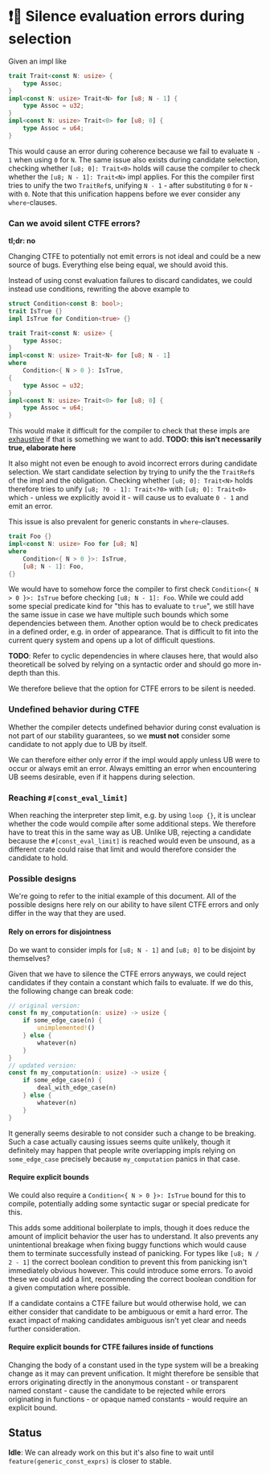 # ❗🔄 Silence evaluation errors during selection

Given an impl like

```rust
trait Trait<const N: usize> {
    type Assoc;
}
impl<const N: usize> Trait<N> for [u8; N - 1] {
    type Assoc = u32;
}
impl<const N: usize> Trait<0> for [u8; 0] {
    type Assoc = u64;
}
```
This would cause an error during coherence because we fail to evaluate `N - 1` when using `0` for `N`.
The same issue also exists during candidate selection, checking whether `[u8; 0]: Trait<0>` holds
will cause the compiler to check whether the `[u8; N - 1]: Trait<N>` impl applies. For this the compiler
first tries to unify the two `TraitRef`s, unifying `N - 1` - after substituting `0` for `N` - with `0`.
Note that this unification happens before we ever consider any `where`-clauses.

### Can we avoid silent CTFE errors?

**tl;dr: no**

Changing CTFE to potentially not emit errors is not ideal and could be a new source of bugs.
Everything else being equal, we should avoid this.

Instead of using const evaluation failures to discard candidates, we could instead use conditions,
rewriting the above example to
```rust
struct Condition<const B: bool>;
trait IsTrue {}
impl IsTrue for Condition<true> {}

trait Trait<const N: usize> {
    type Assoc;
}
impl<const N: usize> Trait<N> for [u8; N - 1]
where
    Condition<{ N > 0 }: IsTrue,
{
    type Assoc = u32;
}
impl<const N: usize> Trait<0> for [u8; 0] {
    type Assoc = u64;
}
```

This would make it difficult for the compiler to check that these impls are [exhaustive](./exhaustiveness.md)
if that is something we want to add. **TODO: this isn't necessarily true, elaborate here**

It also might not even be enough to avoid incorrect errors during candidate selection.
We start candidate selection by trying to unify the the `TraitRef`s of the impl and the obligation.
Checking whether `[u8; 0]: Trait<N>` holds therefore tries to unify `[u8; ?0 - 1]: Trait<?0>` with `[u8; 0]: Trait<0>`
which - unless we explicitly avoid it - will cause us to evaluate `0 - 1` and emit an error. 

This issue is also prevalent for generic constants in `where`-clauses.

```rust
trait Foo {}
impl<const N: usize> Foo for [u8; N]
where
    Condition<{ N > 0 }>: IsTrue,
    [u8; N - 1]: Foo,
{}
```
We would have to somehow force the compiler to first check `Condition<{ N > 0 }>: IsTrue` before checking `[u8; N - 1]: Foo`.
While we could add some special predicate kind for "this has to evaluate to `true`", we still have the same issue in case
we have multiple such bounds which some dependencies between them. Another option would be to check predicates in a defined order,
e.g. in order of appearance. That is difficult to fit into the current query system and opens up a lot of difficult questions.

**TODO**: Refer to cyclic dependencies in where clauses here, that would also theoreticall be solved by relying on a syntactic order
and should go more in-depth than this.

We therefore believe that the option for CTFE errors to be silent is needed.

### Undefined behavior during CTFE

Whether the compiler detects undefined behavior during const evaluation is not part
of our stability guarantees, so we **must not** consider some candidate to not apply due to UB by itself.

We can therefore either only error if the impl would apply unless UB were to occur or always emit an error.
Always emitting an error when encountering UB seems desirable, even if it happens during selection.

### Reaching `#[const_eval_limit]`

When reaching the interpreter step limit, e.g. by using `loop {}`, it is unclear whether the code
would compile after some additional steps. We therefore have to treat this in the same way as UB.
Unlike UB, rejecting a candidate because the `#[const_eval_limit]` is reached would even be unsound,
as a different crate could raise that limit and would therefore consider the candidate to hold.

### Possible designs

We're going to refer to the initial example of this document. All of the possible designs here rely on
our ability to have silent CTFE errors and only differ in the way that they are used.

#### Rely on errors for disjointness

Do we want to consider impls for `[u8; N - 1]` and `[u8; 0]` to be disjoint by themselves?

Given that we have to silence the CTFE errors anyways, we could reject candidates if they contain a constant which fails to evaluate.
If we do this, the following change can break code:
```rust
// original version:
const fn my_computation(n: usize) -> usize {
    if some_edge_case(n) {
        unimplemented!()
    } else {
        whatever(n)
    }
}
// updated version:
const fn my_computation(n: usize) -> usize {
    if some_edge_case(n) {
        deal_with_edge_case(n)
    } else {
        whatever(n)
    }
}
```
It generally seems desirable to not consider such a change to be breaking. Such a case actually causing issues seems quite unlikely,
though it definitely may happen that people write overlapping impls relying on `some_edge_case` precisely because `my_computation` panics in
that case.

#### Require explicit bounds

We could also require a `Condition<{ N > 0 }>: IsTrue` bound for this to compile,
potentially adding some syntactic sugar or special predicate for this.

This adds some additional boilerplate to impls, though it does reduce the
amount of implicit behavior the user has to understand. It also prevents any unintentional breakage
when fixing buggy functions which would cause them to terminate successfully instead of panicking.
For types like `[u8; N / 2 - 1]` the correct boolean condition to prevent this from panicking isn't immediately obvious however.
This could introduce some errors. To avoid these we could add a lint, recommending the correct boolean condition for a given computation where possible.

If a candidate contains a CTFE failure but would otherwise hold, we can either consider that candidate to be ambiguous or emit a hard
error. The exact impact of making candidates ambiguous isn't yet clear and needs further consideration.

#### Require explicit bounds for CTFE failures inside of functions

Changing the body of a constant used in the type system will be a breaking change as it may can prevent unification.
It might therefore be sensible that errors originating directly in the anonymous constant - or transparent named constant - 
cause the candidate to be rejected while errors originating in functions - or opaque named constants - would require an explicit bound.

## Status

**Idle**: We can already work on this but it's also fine to wait until `feature(generic_const_exprs)` is
closer to stable.